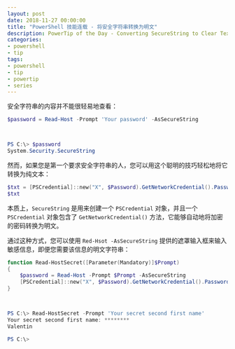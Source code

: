 ```yaml
---
layout: post
date: 2018-11-27 00:00:00
title: "PowerShell 技能连载 - 将安全字符串转换为明文"
description: PowerTip of the Day - Converting SecureString to Clear Text
categories:
- powershell
- tip
tags:
- powershell
- tip
- powertip
- series
---
```

安全字符串的内容并不能很轻易地查看：

```powershell
$password = Read-Host -Prompt 'Your password' -AsSecureString



PS C:\> $password
System.Security.SecureString
```

然而，如果您是第一个要求安全字符串的人，您可以用这个聪明的技巧轻松地将它转换为纯文本：

```powershell
$txt = [PSCredential]::new("X", $Password).GetNetworkCredential().Password
$txt
```

本质上，`SecureString` 是用来创建一个 `PSCredential` 对象，并且一个 `PSCredential` 对象包含了 `GetNetworkCredential()` 方法，它能够自动地将加密的密码转换为明文。

通过这种方式，您可以使用 `Red-Hsot -AsSecureString` 提供的遮罩输入框来输入敏感信息，即便您需要该信息的明文字符串：

```powershell
function Read-HostSecret([Parameter(Mandatory)]$Prompt)
{
    $password = Read-Host -Prompt $Prompt -AsSecureString
    [PSCredential]::new("X", $Password).GetNetworkCredential().Password
}



PS C:\> Read-HostSecret -Prompt 'Your secret second first name'
Your secret second first name: ********
Valentin

PS C:\>
```

<!--本文国际来源：[Converting SecureString to Clear Text](https://community.idera.com/database-tools/powershell/powertips/b/tips/posts/converting-securestring-to-clear-text)-->
